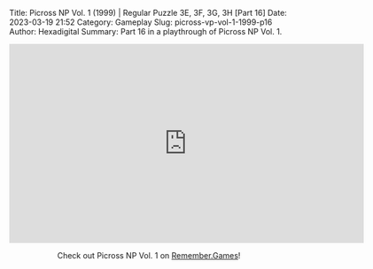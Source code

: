 Title: Picross NP Vol. 1 (1999) | Regular Puzzle 3E, 3F, 3G, 3H [Part 16]
Date: 2023-03-19 21:52
Category: Gameplay
Slug: picross-vp-vol-1-1999-p16
Author: Hexadigital
Summary: Part 16 in a playthrough of Picross NP Vol. 1.

<center><iframe src="https://www.youtube.com/embed/mIUdnkeIkWg?feature=oembed" allow="accelerometer; autoplay; encrypted-media; gyroscope; picture-in-picture" width="640" height="360" frameborder="0"></iframe>

Check out Picross NP Vol. 1 on [Remember.Games](https://remember.games/game/6791/picross-np-vol-1/)!</center>

